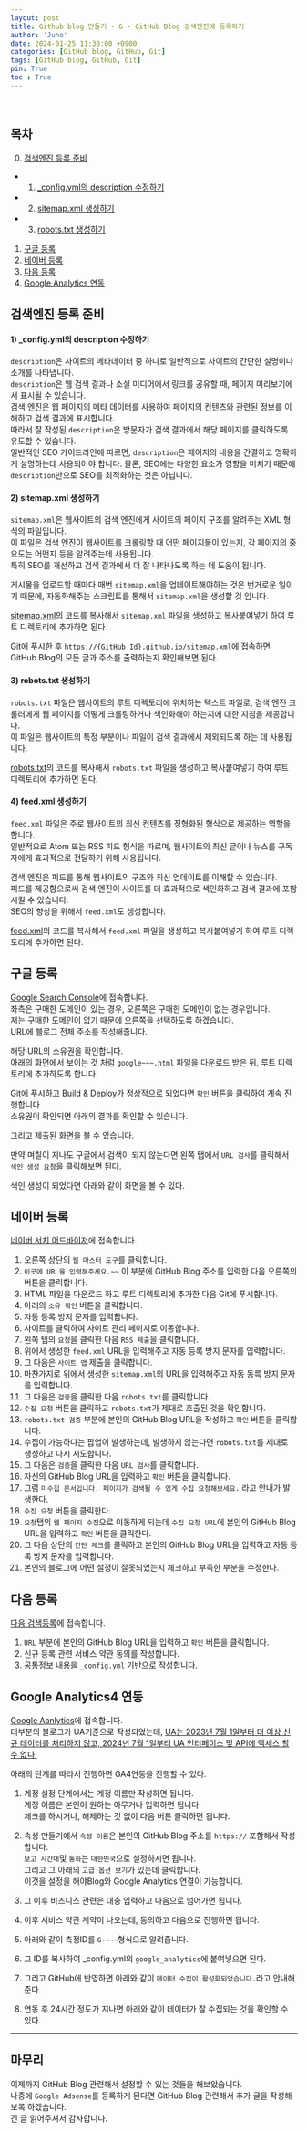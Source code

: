 ```yaml
---
layout: post
title: Github blog 만들기 - 6 - GitHub Blog 검색엔진에 등록하기
author: 'Juho'
date: 2024-01-25 11:30:00 +0900
categories: [GitHub blog, GitHub, Git]
tags: [GitHub blog, GitHub, Git]
pin: True
toc : True
---
```

<br/>




## 목차
0. [검색엔진 등록 준비](#검색엔진-등록-준비)
  - 1) [_config.yml의 description 수정하기](#1-_configyml의-description-수정하기)
  - 2) [sitemap.xml 생성하기](#2-sitemapxml-생성하기)
  - 3) [robots.txt 생성하기](#3-robotstxt-생성하기)
1. [구글 등록](#구글-등록)
2. [네이버 등록](#네이버-등록)
3. [다음 등록](#다음-등록)
4. [Google Analytics 연동](#google-analytics4-연동)

## 검색엔진 등록 준비
#### 1) _config.yml의 description 수정하기
`description`은 사이트의 메타데이터 중 하나로 일반적으로 사이트의 간단한 설명이나 소개를 나타냅니다.<br/>
`description`은 웹 검색 결과나 소셜 미디어에서 링크를 공유할 때, 페이지 미리보기에서 표시될 수 있습니다. <br/>
검색 엔진은 웹 페이지의 메타 데이터를 사용하여 페이지의 컨텐츠와 관련된 정보를 이해하고 검색 결과에 표시합니다.<br/>
따라서 잘 작성된 `description`은 방문자가 검색 결과에서 해당 페이지를 클릭하도록 유도할 수 있습니다. <br/>
일반적인 SEO 가이드라인에 따르면, `description`은 페이지의 내용을 간결하고 명확하게 설명하는데 사용되어야 합니다.
물론, SEO에는 다양한 요소가 영향을 미치기 때문에 `description`만으로 SEO를 최적화하는 것은 아닙니다. 

#### 2) sitemap.xml 생성하기
`sitemap.xml`은 웹사이트의 검색 엔진에게 사이트의 페이지 구조를 알려주는 XML 형식의 파일입니다.<br/>
이 파일은 검색 엔진이 웹사이트를 크롤링할 때 어떤 페이지들이 있는지, 각 페이지의 중요도는 어떤지 등을 알려주는데 사용됩니다.<br/>
특히 SEO를 개선하고 검색 결과에서 더 잘 나타나도록 하는 데 도움이 됩니다.<br/>

게시물을 업로드할 때마다 매번 `sitemap.xml`을 업데이트해야하는 것은 번거로운 일이기 때문에, 자동화해주는 스크립트를 통해서 `sitemap.xml`을 생성할 것 입니다.<br/>

[sitemap.xml](https://github.com/juhoplayground/juhoplayground.github.io/blob/main/sitemap.xml)의 코드를 복사해서 `sitemap.xml` 파일을 생성하고 복사붙여넣기 하여 루트 디렉토리에 추가하면 된다.<br/>

Git에 푸시한 후 `https://{GitHub Id}.github.io/sitemap.xml`에 접속하면 GitHub Blog의 모든 글과 주소를 출력하는지 확인해보면 된다.<br/>

#### 3) robots.txt 생성하기
`robots.txt` 파일은 웹사이트의 루트 디렉토리에 위치하는 텍스트 파일로, 검색 엔진 크롤러에게 웹 페이지를 어떻게 크롤링하거나 색인화해야 하는지에 대한 지침을 제공합니다.<br/>
이 파일은 웹사이트의 특정 부분이나 파일이 검색 결과에서 제외되도록 하는 데 사용됩니다.<br/>

[robots.txt](https://github.com/juhoplayground/juhoplayground.github.io/blob/main/robots.txt)의 코드를 복사해서 `robots.txt` 파일을 생성하고 복사붙여넣기 하여 루트 디렉토리에 추가하면 된다.<br/>

#### 4) feed.xml 생성하기
`feed.xml` 파일은 주로 웹사이트의 최신 컨텐츠를 정형화된 형식으로 제공하는 역할을 합니다.<br/>
일반적으로 Atom 또는 RSS 피드 형식을 따르며, 웹사이트의 최신 글이나 뉴스를 구독자에게 효과적으로 전달하기 위해 사용됩니다.<br/>

검색 엔진은 피드를 통해 웹사이트의 구조와 최신 업데이트를 이해할 수 있습니다.<br/>
피드를 제공함으로써 검색 엔진이 사이트를 더 효과적으로 색인화하고 검색 결과에 포함시킬 수 있습니다.<br/>
SEO의 향상을 위해서 `feed.xml`도 생성합니다.

[feed.xml](https://github.com/juhoplayground/juhoplayground.github.io/blob/main/feed.xml)의 코드를 복사해서 `feed.xml` 파일을 생성하고 복사붙여넣기 하여 루트 디렉토리에 추가하면 된다.<br/>

## 구글 등록
[Google Search Console](https://search.google.com/search-console/welcome?utm_source=about-page)에 접속합니다.<br/>
좌측은 구매한 도메인이 있는 경우, 오른쪽은 구매한 도메인이 없는 경우입니다.<br/>
저는 구매한 도메인이 없기 때문에 오른쪽을 선택하도록 하겠습니다.<br/>
URL에 블로그 전체 주소를 작성해줍니다.

해당 URL의 소유권을 확인합니다. <br/>
아래의 화면에서 보이는 것 처럼 `google~~~.html` 파일을 다운로드 받은 뒤, 루트 디렉토리에 추가하도록 합니다.<br/>

Git에 푸시하고 Build & Deploy가 정상적으로 되었다면 `확인` 버튼을 클릭하여 계속 진행합니다 <br/>
소유권이 확인되면 아래의 결과를 확인할 수 있습니다.<br/>


그리고 제출된 화면을 볼 수 있습니다.<br/>

만약 며칠이 지나도 구글에서 검색이 되지 않는다면 왼쪽 탭에서 `URL 검사`를 클릭해서 `색인 생성 요청`을 클릭해보면 된다.<br/>

색인 생성이 되었다면 아래와 같이 화면을 볼 수 있다.<br/>

## 네이버 등록
[네이버 서치 어드바이저](https://searchadvisor.naver.com/)에 접속합니다.<br/>
1) 오른쪽 상단의 `웹 마스터 도구`를 클릭합니다.<br/>
2) `이곳에 URL을 입력해주세요.~~` 이 부분에 GitHub Blog 주소를 입력한 다음 오른쪽의 버튼을 클릭합니다.<br/>
3) HTML 파일을 다운로드 하고 루트 디렉토리에 추가한 다음 Git에 푸시합니다.<br/>
4) 아래의 `소유 확인` 버튼을 클릭합니다.<br/>
5) 자동 등록 방지 문자를 입력합니다.<br/>
6) 사이트를 클릭하여 사이트 관리 페이지로 이동합니다.<br/>
7) 왼쪽 탭의 `요청`을 클릭한 다음 `RSS 제출`을 클릭합니다.<br/>
8) 위에서 생성한 `feed.xml` URL을 입력해주고 자동 등록 방지 문자를 입력합니다.<br/>
9) 그 다음은 `사이트 맵` 제출을 클릭합니다.<br/>
10) 마찬가지로 위에서 생성한 `sitemap.xml`의 URL을 입력해주고 자동 동륵 방지 문자를 입력합니다.<br/>
11) 그 다음은 `검증`을 클릭한 다음 `robots.txt`를 클릭합니다.<br/>
12) `수집 요청` 버튼을 클릭하고 `robots.txt`가 제대로 호출된 것을 확인합니다.<br/>
13) `robots.txt 검증` 부분에 본인의 GitHub Blog URL을 작성하고 `확인` 버튼을 클릭합니다.<br/>
14) 수집이 가능하다는 팝업이 발생하는데, 발생하지 않는다면 `robots.txt`를 제대로 생성하고 다시 시도합니다.<br/>
15) 그 다음은 `검증`을 클릭한 다음 `URL 검사`를 클릭합니다.<br/>
16) 자신의 GitHub Blog URL을 입력하고 `확인` 버튼을 클릭합니다.<br/>
17) 그럼 `미수집 문서입니다. 페이지가 검색될 수 있게 수집 요청해보세요.` 라고 안내가 발생한다.<br/>
18) `수집 요청` 버튼을 클릭한다.<br/>
19) `요청`탭의 `웹 페이지 수집`으로 이동하게 되는데 `수집 요청 URL`에 본인의 GitHub Blog URL을 입력하고 `확인` 버튼을 클릭한다.<br/>
20) 그 다음 상단의 `간단 체크`를 클릭하고 본인의 GitHub Blog URL을 입력하고 자동 등록 방지 문자를 입력합니다.<br/>
21) 본인의 블로그에 어떤 설정이 잘못되었는지 체크하고 부족한 부분을 수정한다.<br/>

## 다음 등록
[다음 검색등록](https://register.search.daum.net/index.daum)에 접속합니다.<br/>
1) `URL` 부분에 본인의 GitHub Blog URL을 입력하고 `확인` 버튼을 클릭합니다.<br/>
2) 신규 등록 관련 서비스 약관 동의를 작성합니다.
3) 공통정보 내용을 `_config.yml` 기반으로 작성합니다.<br/>

## Google Analytics4 연동
[Google Aanlytics](https://analytics.google.com/analytics/web/#/)에 접속합니다.<br/>
대부분의 블로그가 UA기준으로 작성되었는데, [UA는 2023년 7월 1일부터 더 이상 신규 데이터를 처리하지 않고, 2024년 7월 1일부터 UA 인터페이스 및 API에 엑세스 할 수 없다.](https://support.google.com/analytics/answer/11583528?hl=ko)<br/>

아래의 단계를 따라서 진행하면 GA4연동을 진행할 수 있다.<br/>

1) 계정 설정 단계에서는 계정 이름만 작성하면 됩니다.<br/>
    계정 이름은 본인이 원하는 아무거나 입력하면 됩니다.<br/>
    체크를 하시거나, 해제하는 것 없이 다음 버튼 클릭하면 됩니다.<br/>

2) 속성 만들기에서 `속성 이름`은 본인의 GitHub Blog 주소를 `https://` 포함해서 작성합니다.<br/>
    `보고 시간대`및 `통화`는 `대한민국`으로 설정하시면 됩니다.<br/>
    그리고 그 아래의 `고급 옵션 보기`가 있는데 클릭합니다.<br/>
    이것을 설정을 해야Blog와 Google Analytics 연결이 가능합니다.<br/>

3) 그 이후 비즈니스 관련은 대충 입력하고 다음으로 넘어가면 됩니다.<br/>

4) 이후 서비스 약관 계약이 나오는데, 동의하고 다음으로 진행하면 됩니다.<br/>

5) 아래와 같이 측정ID를 `G-~~~`형식으로 알려줍니다.<br/>

6) 그 ID를 복사하여 _config.yml의 `google_analytics`에 붙여넣으면 된다.<br/>

7) 그리고 GitHub에 반영하면 아래와 같이 `데이터 수집이 활성화되었습니다.`라고 안내해준다.<br/>

8) 연동 후 24시간 정도가 지나면 아래와 같이 데이터가 잘 수집되는 것을 확인할 수 있다.<br/>


---
## 마무리
이제까지 GitHub Blog 관련해서 설정할 수 있는 것들을 해보았습니다.<br/>
나중에 `Google Adsense`를 등록하게 된다면 GitHub Blog 관련해서 추가 글을 작성해보록 하겠습니다.<br/>
긴 글 읽어주셔서 감사합니다. <br/>